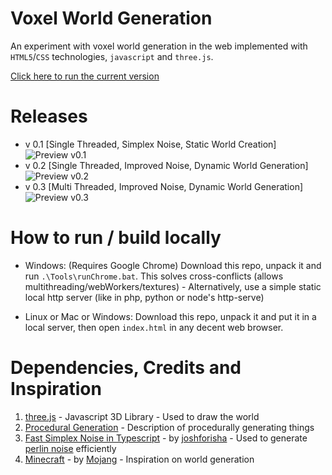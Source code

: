 # Voxel World Generation

An experiment with voxel world generation in the web implemented with `HTML5`/`CSS` technologies, `javascript` and `three.js`.

[Click here to run the current version](http://guilherme-rossato.com/Voxel-World-Generation/)

# Releases
 - v 0.1 [Single Threaded, Simplex Noise, Static World Creation]
![Preview v0.1](https://github.com/GuilhermeRossato/VoxelWorldGeneration/blob/master/Images/preview_v01.gif?raw=true)
 - v 0.2 [Single Threaded, Improved Noise, Dynamic World Generation]
![Preview v0.2](https://github.com/GuilhermeRossato/VoxelWorldGeneration/blob/master/Images/preview_v02.gif?raw=true)
 - v 0.3 [Multi Threaded, Improved Noise, Dynamic World Generation]
![Preview v0.3](https://github.com/GuilhermeRossato/VoxelWorldGeneration/blob/master/Images/preview_v025.png?raw=true)

# How to run / build locally

 - Windows: (Requires Google Chrome) Download this repo, unpack it and run `.\Tools\runChrome.bat`. This solves cross-conflicts (allows multithreading/webWorkers/textures) - Alternatively, use a simple static local http server (like in php, python or node's http-serve)

 - Linux or Mac or Windows: Download this repo, unpack it and put it in a local server, then open `index.html` in any decent web browser.

# Dependencies, Credits and Inspiration

1. [three.js](https://threejs.org/) - Javascript 3D Library - Used to draw the world
2. [Procedural Generation](https://en.wikipedia.org/wiki/Procedural_generation) - Description of procedurally generating things
3. [Fast Simplex Noise in Typescript](https://github.com/joshforisha/fast-simplex-noise-js) - by [joshforisha](https://github.com/joshforisha) - Used to generate [perlin noise](https://en.wikipedia.org/wiki/Perlin_noise) efficiently
4. [Minecraft](https://minecraft.net/pt-br/) - by [Mojang](https://mojang.com/) - Inspiration on world generation
